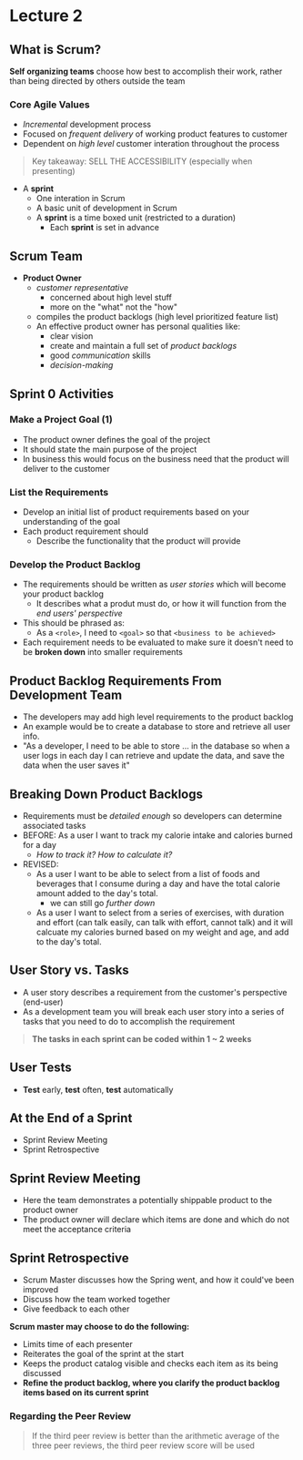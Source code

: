 # Lecture 2

## What is Scrum?
**Self organizing teams** choose how best to accomplish their work, rather than being directed by others outside the team

### Core Agile Values
* *Incremental* development process
* Focused on *frequent delivery* of working product features to customer
* Dependent on *high level* customer interation throughout the process

> Key takeaway: SELL THE ACCESSIBILITY (especially when presenting)

* A **sprint**
  * One interation in Scrum
  * A basic unit of development in Scrum
  * A **sprint** is a time boxed unit (restricted to a duration)
    * Each **sprint** is set in advance

## Scrum Team
* **Product Owner**
  * *customer representative*
    * concerned about high level stuff
    * more on the "what" not the "how"
  * compiles the product backlogs (high level prioritized feature list)
  * An effective product owner has personal qualities like:
    * clear vision
    * create and maintain a full set of *product backlogs*
    * good *communication* skills
    * *decision-making*

## Sprint 0 Activities

### Make a Project Goal (1)
* The product owner defines the goal of the project
* It should state the main purpose of the project
* In business this would focus on the business need that the product will deliver to the customer

### List the Requirements
* Develop an initial list of product requirements based on your understanding of the goal
* Each product requirement should
  * Describe the functionality that the product will provide

### Develop the Product Backlog
* The requirements should be written as *user stories* which will become your product backlog
  * It describes what a produt must do, or how it will function from the *end users' perspective*
* This should be phrased as:
  * As a `<role>`, I need to `<goal>` so that `<business to be achieved>`
* Each requirement needs to be evaluated to make sure it doesn't need to be **broken down** into smaller requirements

## Product Backlog Requirements From Development Team
* The developers may add high level requirements to the product backlog
* An example would be to create a database to store and retrieve all user info.
* "As a developer, I need to be able to store ... in the database so when a user logs in each day I can retrieve and update the data, and save the data when the user saves it"

## Breaking Down Product Backlogs
* Requirements must be *detailed enough* so developers can determine associated tasks
* BEFORE: As a user I want to track my calorie intake and calories burned for a day
  * *How to track it? How to calculate it?*
* REVISED: 
  * As a user I want to be able to select from a list of foods and beverages that I consume during a day and have the total calorie amount added to the day's total.
    * we can still go *further down*
  * As a user I want to select from a series of exercises, with duration and effort (can talk easily, can talk with effort, cannot talk) and it will calcuate my calories burned based on my weight and age, and add to the day's total.

## User Story vs. Tasks
* A user story describes a requirement from the customer's perspective (end-user)
* As a development team you will break each user story into a series of tasks that you need to do to accomplish the requirement

> **The tasks in each sprint can be coded within 1 ~ 2 weeks**

## User Tests
* **Test** early, **test** often, **test** automatically

## At the End of a Sprint
* Sprint Review Meeting
* Sprint Retrospective

## Sprint Review Meeting
* Here the team demonstrates a potentially shippable product to the product owner
* The product owner will declare which items are done and which do not meet the acceptance criteria

## Sprint Retrospective
* Scrum Master discusses how the Spring went, and how it could've been improved
* Discuss how the team worked together
* Give feedback to each other

**Scrum master may choose to do the following:**
* Limits time of each presenter
* Reiterates the goal of the sprint at the start
* Keeps the product catalog visible and checks each item as its being discussed
* **Refine the product backlog, where you clarify the product backlog items based on its current sprint**

### Regarding the Peer Review
> If the third peer review is better than the arithmetic average of the three peer reviews, the third peer review score will be used